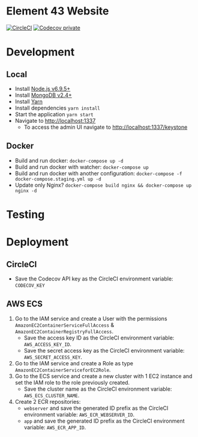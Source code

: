 # Element 43 Website

[![CircleCI](https://circleci.com/gh/kieranroneill/element-43-website/tree/master.svg?style=shield&circle-token=aeaee34d69c54a1eb5d30ad5ccc9903e448bcbef)](https://circleci.com/gh/kieranroneill/element-43-website/tree/master)  [![Codecov private](https://img.shields.io/codecov/c/token/YwRjUTJRVb/github/kieranroneill/element-43-website/master.svg?style=flat-square)](https://codecov.io/gh/kieranroneill/element-43-website)

# Development

## Local

* Install [Node.js v6.9.5+](https://nodejs.org/en/)
* Install [MongoDB v2.4+](http://www.mongodb.org/downloads)
* Install [Yarn](https://yarnpkg.com/lang/en/docs/install)
* Install dependencies `yarn install`
* Start the application `yarn start`
* Navigate to [http://localhost:1337](http://localhost:1337)
    * To access the admin UI navigate to [http://localhost:1337/keystone](http://localhost:1337/keystone)

## Docker

* Build and run docker: `docker-compose up -d`
* Build and run docker with watcher: `docker-compose up`
* Build and run docker with another configuration: `docker-compose -f docker-compose.staging.yml up -d`
* Update only Nginx? `docker-compose build nginx && docker-compose up nginx -d`

# Testing

# Deployment
    
## CircleCI

* Save the Codecov API key as the CircleCI environment variable: `CODECOV_KEY`
    
## AWS ECS

1. Go to the IAM service and create a User with the permissions `AmazonEC2ContainerServiceFullAccess` & `AmazonEC2ContainerRegistryFullAccess`.
    * Save the access key ID as the CircleCI environment variable: `AWS_ACCESS_KEY_ID`.
    * Save the secret access key as the CircleCI environment variable: `AWS_SECRET_ACCESS_KEY`.
2. Go to the IAM service and create a Role as type `AmazonEC2ContainerServiceforEC2Role`.
3. Go to the ECS service and create a new cluster with 1 EC2 instance and set the IAM role to the role previously created.
    * Save the cluster name as the CircleCI environment variable: `AWS_ECS_CLUSTER_NAME`.
2. Create 2 ECR repositories:
    * `webserver` and save the generated ID prefix as the CircleCI environment variable: `AWS_ECR_WEBSERVER_ID`.
    * `app` and save the generated ID prefix as the CircleCI environment variable: `AWS_ECR_APP_ID`.
